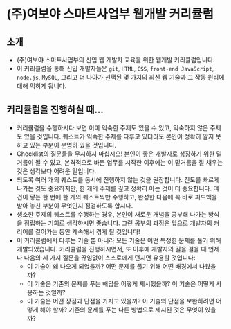 # (주)여보야 스마트사업부 웹개발 커리큘럼

## 소개
* (주)여보야 스마트사업부의 신입 웹 개발자 교육을 위한 웹개발 커리큘럼입니다.
* 이 커리큘럼을 통해 신입 개발자들은 `git`, `HTML`, `CSS`, `front-end JavaScript`, `node.js`, `MySQL`, 그리고 더 나아가 선택된 몇 가지의 최신 웹 기술과 그 작동 원리에 대해 익히게 됩니다.

## 커리큘럼을 진행하실 때...

* 커리큘럼을 수행하시다 보면 이미 익숙한 주제도 있을 수 있고, 익숙하지 않은 주제도 있을 것입니다. 퀘스트가 익숙한 주제를 다루고 있더라도 본인이 정확히 알지 못하고 있는 부분이 분명히 있을 것입니다.
* Checklist의 질문들을 무시하지 마십시오! 본인이 좋은 개발자로 성장하기 위한 밑거름이 될 수 있고, 본격적으로 바쁜 업무를 시작한 이후에는 이 밑거름을 잘 채우는 것은 생각보다 어려운 일입니다.
* 되도록 여러 개의 퀘스트를 동시에 진행하지 않는 것을 권장합니다. 진도를 빠르게 나가는 것도 중요하지만, 한 개의 주제를 깊고 정확히 아는 것이 더 중요합니다. 여건이 닿는 한 번에 한 개의 퀘스트씩만 수행하고, 완성한 다음에 꼭 바로 피드백을 받아 놓친 부분이 무엇인지 점검하도록 합시다.
* 생소한 주제의 퀘스트를 수행하는 경우, 본인이 새로운 개념을 공부해 나가는 방식을 정립하는 기회로 생각하시면 좋습니다. 그런 공부의 과정은 앞으로 개발자의 커리어를 걸어가는 동안 계속해서 겪게 될 것입니다!
* 이 커리큘럼에서 다루는 기술 뿐 아니라 모든 기술은 어떤 특정한 문제를 풀기 위해 개발되었습니다. 커리큘럼을 진행하시면서, 또 이후에 개발자의 길을 걸을 때 언제나 다음의 세 가지 질문을 끊임없이 스스로에게 던지면 유용할 것입니다:
  * 이 기술이 왜 나오게 되었을까? 어떤 문제를 풀기 위해 어떤 배경에서 나왔을까?
  * 이 기술은 기존의 문제를 푸는 해답을 어떻게 제시했을까? 이 기술은 어떻게 사용하는 것일까?
  * 이 기술은 어떤 장점과 단점을 가지고 있을까? 이 기술의 단점을 보완하려면 어떻게 해야 할까? 기존의 문제를 푸는 다른 방법으로 제시된 것은 무엇이 있을까?
